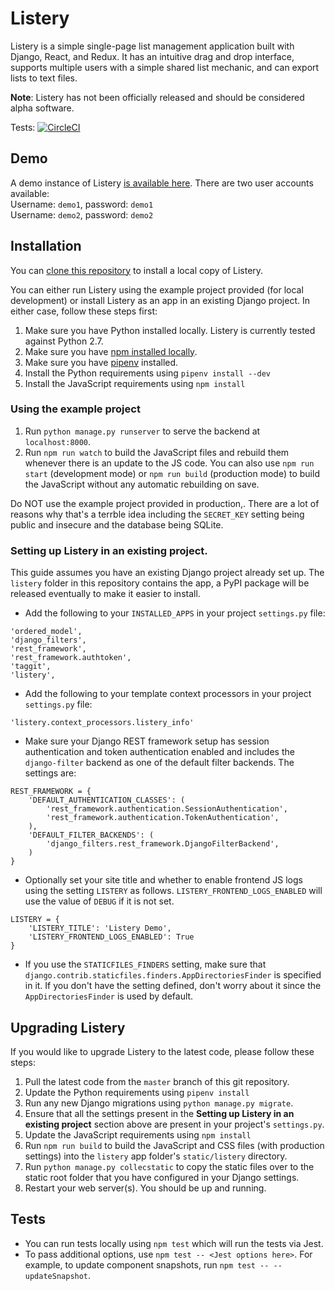# Listery

Listery is a simple single-page list management application built with Django, React, and Redux. It has an intuitive drag and drop interface, supports multiple users with a simple shared list mechanic, and can export lists to text files.

**Note**: Listery has not been officially released and should be considered alpha software.

Tests: [![CircleCI](https://circleci.com/gh/kgodey/listery/tree/master.svg?style=svg)](https://circleci.com/gh/kgodey/listery/tree/master)

## Demo

A demo instance of Listery [is available here](https://listery-demo.herokuapp.com/). There are two user accounts available:  
Username: `demo1`, password: `demo1`  
Username: `demo2`, password: `demo2`

## Installation

You can [clone this repository](https://help.github.com/articles/cloning-a-repository/) to install a local copy of Listery.

You can either run Listery using the example project provided (for local development) or install Listery as an app in an existing Django project. In either case, follow these steps first:

1. Make sure you have Python installed locally. Listery is currently tested against Python 2.7.
1. Make sure you have [npm installed locally](https://www.npmjs.com/get-npm).
1. Make sure you have [pipenv](https://pipenv.readthedocs.io/en/latest/) installed.
1. Install the Python requirements using `pipenv install --dev`
1. Install the JavaScript requirements using `npm install`

### Using the example project

1. Run `python manage.py runserver` to serve the backend at `localhost:8000`.
1. Run `npm run watch` to build the JavaScript files and rebuild them whenever there is an update to the JS code. You can also use `npm run start` (development mode) or `npm run build` (production mode) to build the JavaScript without any automatic rebuilding on save.

Do NOT use the example project provided in production,. There are a lot of reasons why that's a terrble idea including the `SECRET_KEY` setting being public and insecure and the database being SQLite.

### Setting up Listery in an existing project.

This guide assumes you have an existing Django project already set up. The `listery` folder in this repository contains the app, a PyPI package will be released eventually to make it easier to install.

* Add the following to your `INSTALLED_APPS` in your project `settings.py` file:

```
'ordered_model',
'django_filters',
'rest_framework',
'rest_framework.authtoken',
'taggit',
'listery',
```

* Add the following to your template context processors in your project `settings.py` file:

```
'listery.context_processors.listery_info'
```

* Make sure your Django REST framework setup has session authentication and token authentication enabled and includes the `django-filter` backend as one of the default filter backends. The settings are:

```
REST_FRAMEWORK = {
	'DEFAULT_AUTHENTICATION_CLASSES': (
		'rest_framework.authentication.SessionAuthentication',
		'rest_framework.authentication.TokenAuthentication',
	),
	'DEFAULT_FILTER_BACKENDS': (
		'django_filters.rest_framework.DjangoFilterBackend',
	)
}
```

* Optionally set your site title and whether to enable frontend JS logs using the setting `LISTERY` as follows. `LISTERY_FRONTEND_LOGS_ENABLED` will use the value of `DEBUG` if it is not set.

```
LISTERY = {
	'LISTERY_TITLE': 'Listery Demo',
	'LISTERY_FRONTEND_LOGS_ENABLED': True
}
```

* If you use the `STATICFILES_FINDERS` setting, make sure that `django.contrib.staticfiles.finders.AppDirectoriesFinder` is specified in it. If you don't have the setting defined, don't worry about it since the `AppDirectoriesFinder` is used by default.

## Upgrading Listery

If you would like to upgrade Listery to the latest code, please follow these steps:

1. Pull the latest code from the `master` branch of this git repository.
1. Update the Python requirements using `pipenv install`
1. Run any new Django migrations using `python manage.py migrate`.
1. Ensure that all the settings present in the **Setting up Listery in an existing project** section above are present in your project's `settings.py`.
1. Update the JavaScript requirements using `npm install`
1. Run `npm run build` to build the JavaScript and CSS files (with production settings) into the `listery` app folder's `static/listery` directory.
1. Run `python manage.py collecstatic` to copy the static files over to the static root folder that you have configured in your Django settings.
1. Restart your web server(s). You should be up and running.

## Tests

* You can run tests locally using `npm test` which will run the tests via Jest.
* To pass additional options, use `npm test -- <Jest options here>`. For example, to update component snapshots, run `npm test -- --updateSnapshot`.
